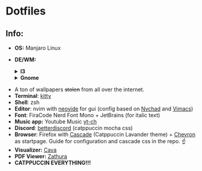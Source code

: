 # Dotfiles
## Info:
* **OS:** Manjaro Linux
* **DE/WM:**
  <details>
  <summary><b>I3</b></summary>
  
  * <b>Bar:</b> [Polybar](https://github.com/polybar/polybar) (recolored and tweaked config from [BIBJAW](https://github.com/BIBJAW/Final_Rice))
  * <b>Compositor:</b> [Picom](https://github.com/yshui/picom)
  * <b>Launcher:</b> [Rofi](https://github.com/davatorium/rofi)
  
  ### Photos
    ![i3](Screenshots/i3-pipes.png)
    ![i3](Screenshots/i3-first.png)
    ![i3](Screenshots/i3-new.png)
    ![i3](Screenshots/i3-color.png)

  </details>
  <details>
  <summary><b>Gnome</b></summary>
  
  ### **Theme**: 
  * Shell: [Catppuccin-Mocha-Lavender-dark](https://aur.archlinux.org/packages/catppuccin-gtk-theme-mocha)
  * Legacy: (generated with Gradience) Catppuccin Mocha + RosePine titlebar buttons
  * <b>All Extensions</b>:
    * ~~[Alyur's Widgets](https://extensions.gnome.org/extension/5338/aylurs-widgets/)~~ (deprecated in gnome 45, still looking for replacement)
    * [Arc-menu](https://extensions.gnome.org/extension/3628/arcmenu/)
    * [Blur my Shell](https://extensions.gnome.org/extension/3193/blur-my-shell/)
    * [Compiz window effect](https://extensions.gnome.org/extension/3210/compiz-windows-effect/) <details><summary>settings</summary>
        * friction: 4.0
        * spring 10.0
        * speedup factor 22.0
        * mass 80
        * x tiles 8
        * y tiles 8
        * maximize effect false
        * resize effect true
        </details>
    * [Compiz magic lamp effect](https://extensions.gnome.org/extension/3740/compiz-alike-magic-lamp-effect/)
    * [Dekstop Cube](https://extensions.gnome.org/extension/4648/desktop-cube/)
    * [Just Perfection](https://extensions.gnome.org/extension/3843/just-perfection/)
    * [Pop Shell](https://aur.archlinux.org/packages/gnome-shell-extension-pop-shell)
    * ~~[Space Bar](https://extensions.gnome.org/extension/5090/space-bar/)~~ (new workspace indicator is fine for me)
    * ~~[Top Bar Organizer](https://extensions.gnome.org/extension/4356/top-bar-organizer/)~~ [Order Gnome Shell Extensions](https://extensions.gnome.org/extension/2114/order-gnome-shell-extensions/) (organizer broke some stuff for me)
    * ~~[Unite](https://extensions.gnome.org/extension/1287/unite/)~~ (breakes workspace indicator in gnome 45. Still looking for replacement.)
    * [Vitals](https://extensions.gnome.org/extension/1460/vitals/)
    * [Burn my Windows](https://extensions.gnome.org/extension/4679/burn-my-windows/)
    * [Media Controls](https://extensions.gnome.org/extension/4470/media-controls/)
    * [Caffeine](https://extensions.gnome.org/extension/517/caffeine/)
    * **(Built-In)**:
      * [AppIndicator and KStatusNotifierItem Support](https://extensions.gnome.org/extension/615/appindicator-support/)
      * [Gnome 4x UI Imporovements](https://extensions.gnome.org/extension/4158/gnome-40-ui-improvements/)
      * [Launch new instance](https://extensions.gnome.org/extension/600/launch-new-instance/)
      * Pamac Updates Indicator (gets installed with pamac i think)
      * [Screenshot Window Sizer](https://extensions.gnome.org/extension/881/screenshot-window-sizer/)
      * [User Themes](https://extensions.gnome.org/extension/19/user-themes/)
      * [X11 Gestures](https://extensions.gnome.org/extension/4033/x11-gestures/)
  * ### Photos:
    ![example](Screenshots/example.png)
    ![example_nvim](Screenshots/example_nvim.png)
    ![conky1](Screenshots/conky1.png)
    ![example_firefox](Screenshots/example_firefox.png)
</details>

  * A ton of wallpapers ~~stolen~~ from all over the internet. 
  * **Terminal**: [kitty](https://github.com/kovidgoyal/kitty)
  * **Shell**: zsh
  * **Editor**: nvim with [neovide](https://github.com/neovide/neovide) for gui (config based on [Nvchad](https://github.com/NvChad/NvChad) and [Vimacs](https://github.com/UTFeight/vimacs))
  * **Font**: FiraCode Nerd Font Mono + JetBrains (for italic text)
  * **Music app:** Youtube Music [yt-ch](https://github.com/th-ch/youtube-music)
  * **Discord**: [betterdiscord](https://betterdiscord.app/) (catppuccin mocha css)
  * **Browser**: Firefox with [Cascade](https://github.com/andreasgrafen/cascade) (Catppuccin Lavander theme) + [Chevron](https://github.com/kholmogorov27/chevron) as startpage. Guide for configuration and cascade css in the repo. ☝️
  * **Visualizer:** [Cava](https://github.com/karlstav/cava)
  * **PDF Viewer:** [Zathura](https://github.com/pwmt/zathura)
  * **CATPPUCCIN EVERYTHING!!!**

